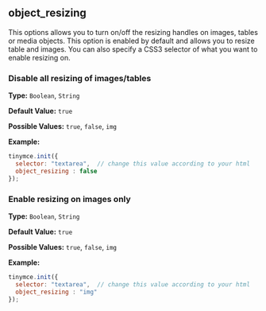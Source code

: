 ## object_resizing

This options allows you to turn on/off the resizing handles on images, tables or media objects. This option is enabled by default and allows you to resize table and images. You can also specify a CSS3 selector of what you want to enable resizing on.

### Disable all resizing of images/tables

**Type:** `Boolean`, `String`

**Default Value:** `true`

**Possible Values:** `true`, `false`, `img`

**Example:**

```js
tinymce.init({
  selector: "textarea",  // change this value according to your html
  object_resizing : false
});
```

### Enable resizing on images only

**Type:** `Boolean`, `String`

**Default Value:** `true`

**Possible Values:** `true`, `false`, `img`

**Example:**

```js
tinymce.init({
  selector: "textarea",  // change this value according to your html
  object_resizing : "img"
});
```
